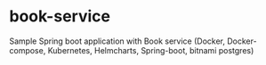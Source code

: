 # book-service
Sample Spring boot application with
Book service (Docker, Docker-compose, Kubernetes, Helmcharts, Spring-boot, bitnami postgres)

